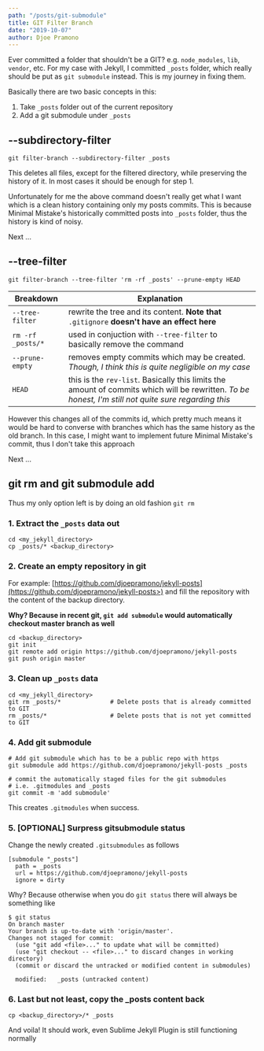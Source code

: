 ```yaml
---
path: "/posts/git-submodule"
title: GIT Filter Branch
date: "2019-10-07"
author: Djoe Pramono
---
```


Ever committed a folder that shouldn't be a GIT? e.g. `node_modules`, `lib`, `vendor`, etc.
For my case with Jekyll, I committed `_posts` folder, which really should be put as `git submodule` instead.
This is my journey in fixing them.

Basically there are two basic concepts in this:

1. Take `_posts` folder out of the current repository
2. Add a git submodule under `_posts`

## --subdirectory-filter

```shell
git filter-branch --subdirectory-filter _posts
```

This deletes all files, except for the filtered directory,
while preserving the history of it. In most cases it should be enough for step 1.

Unfortunately for me the above command doesn't really get what I want which is a clean history containing only my posts commits.
This is because Minimal Mistake's historically committed posts into `_posts` folder, thus the history is kind of noisy.

Next ...

## --tree-filter

```shell
git filter-branch --tree-filter 'rm -rf _posts' --prune-empty HEAD
```

| Breakdown | Explanation |
|-------------------|--------------|
| `--tree-filter`   | rewrite the tree and its content. **Note that** `.gitignore` **doesn't have an effect here** |
| `rm -rf _posts/*` | used in conjuction with `--tree-filter` to basically remove the command |
| `--prune-empty`   | removes empty commits which may be created. *Though, I think this is quite negligible on my case*
| `HEAD`            | this is the `rev-list`. Basically this limits the amount of commits which will be rewritten. *To be honest, I'm still not quite sure regarding this* |

However this changes all of the commits id, which pretty much means it would be hard to
converse with branches which has the same history as the old branch. In this case, I might want to implement future
Minimal Mistake's commit, thus I don't take this approach

Next ...

## git rm and git submodule add

Thus my only option left is by doing an old fashion `git rm`

### 1. Extract the `_posts` data out

```shell
cd <my_jekyll_directory>
cp _posts/* <backup_directory>
```

### 2. Create an empty repository in git

For example: [https://github.com/djoepramono/jekyll-posts](https://github.com/djoepramono/jekyll-posts>) and fill the repository with the content of the backup directory.

**Why? Because in recent git, `git add submodule` would automatically checkout master branch as well**

```shell
cd <backup_directory>
git init
git remote add origin https://github.com/djoepramono/jekyll-posts
git push origin master
```

### 3. Clean up `_posts` data

```shell
cd <my_jekyll_directory>
git rm _posts/*              # Delete posts that is already committed to GIT
rm _posts/*                  # Delete posts that is not yet committed to GIT
```

### 4. Add git submodule

```shell
# Add git submodule which has to be a public repo with https
git submodule add https://github.com/djoepramono/jekyll-posts _posts

# commit the automatically staged files for the git submodules
# i.e. .gitmodules and _posts
git commit -m 'add submodule'
```

This creates  `.gitmodules` when success.

### 5.  [OPTIONAL] Surpress gitsubmodule status

Change the newly created `.gitsubmodules` as follows

```
[submodule "_posts"]
  path = _posts
  url = https://github.com/djoepramono/jekyll-posts
  ignore = dirty
```

Why? Because otherwise when you do `git status` there will always be something like

```shell
$ git status
On branch master
Your branch is up-to-date with 'origin/master'.
Changes not staged for commit:
  (use "git add <file>..." to update what will be committed)
  (use "git checkout -- <file>..." to discard changes in working directory)
  (commit or discard the untracked or modified content in submodules)

  modified:   _posts (untracked content)
```

### 6. Last but not least, copy the _posts content back

```shell
cp <backup_directory>/* _posts
```
And voila! It should work, even Sublime Jekyll Plugin is still functioning normally
